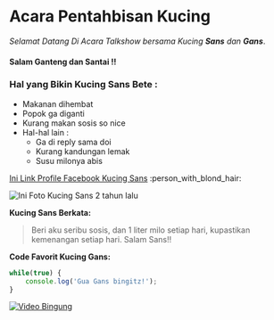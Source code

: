 # Acara Pentahbisan Kucing

_Selamat Datang Di Acara Talkshow bersama Kucing **Sans** dan **Gans**_.

#### Salam Ganteng dan Santai !!

### Hal yang Bikin Kucing Sans Bete :

- Makanan dihembat
- Popok ga diganti
- Kurang makan sosis so nice
- Hal-hal lain :
    - Ga di reply sama doi
    - Kurang kandungan lemak
    - Susu milonya abis

[Ini Link Profile Facebook Kucing Sans](https://www.facebook.com/kucing.sansuke) :person_with_blond_hair:

![Ini Foto Kucing Sans 2 tahun lalu](https://pbs.twimg.com/profile_images/436265549916422144/4j50i16u_400x400.jpeg)

__Kucing Sans Berkata:__

>Beri aku seribu sosis, dan 1 liter milo setiap hari, kupastikan kemenangan setiap hari. Salam Sans!!

__Code Favorit Kucing Gans:__

```javascript
while(true) {
    console.log('Gua Gans bingitz!');
}
```

[![Video Bingung](https://i.ytimg.com/vi/6Quy6zUvQR0/hqdefault.jpg?sqp=-oaymwEZCNACELwBSFXyq4qpAwsIARUAAIhCGAFwAQ==&rs=AOn4CLAzjvJGzl9yqPuPJZ0oN8uz8GrWDQ)](https://www.youtube.com/watch?v=6Quy6zUvQR0)






